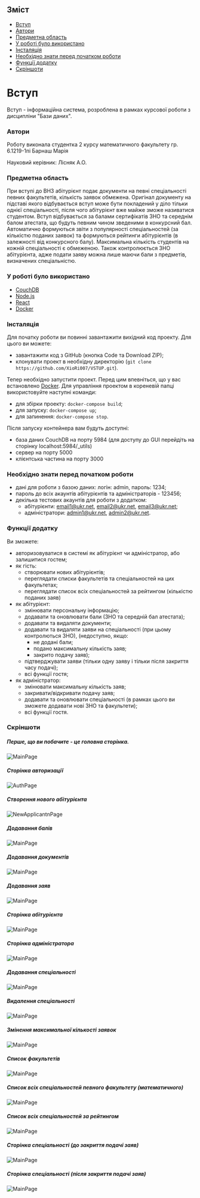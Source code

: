 ## Зміст
* [Вступ](#Вступ)
* [Автори](#Автори)
* [Предметна область](#предметна-область )
* [У роботі було використано](#у-роботі-було-використано)
* [Інсталяція](#Інсталяція)
* [Необхідно знати перед початком роботи](#Необхідно-знати-перед-початком-роботи)
* [Функції додатку](#Функції-додатку)
* [Скріншоти](#Скріншоти)

# Вступ
Вступ - інформаційна система, розроблена в рамках курсової роботи з дисципліни "Бази даних".

### Автори
Роботу виконала студентка 2 курсу математичного факультету гр. 6.1219-1пі Барнаш Марія

Науковий керівник: Лісняк А.О.

### Предметна область 
При вступі до ВНЗ абітурієнт подає документи на певні спеціальності певних факультетів, кількість заявок обмежена. Оригінал документу на підставі якого відбувається вступ може бути покладений у діло тільки однієї спеціальності, після чого абітурієнт вже майже зможе називатися студентом. Вступ відбувається за балами сертифікатів ЗНО та середнім балом атестата, що будуть певним чином зведеними в конкурсний бал. Автоматично формуються звіти з популярності спеціальностей (за кількістю поданих заявок) та формуються рейтинги абітурієнтів (в залежності від конкурсного балу). Максимальна кількість студентів на кожній спеціальності є обмеженою. Також контролюється ЗНО абітурієнта, адже подати заяву можна лише маючи бали з предметів, визначених спеціальністю.

### У роботі було використано
* [CouchDB](https://couchdb.apache.org/)
* [Node.js](https://nodejs.org/uk/)
* [React](https://ru.reactjs.org/)
* [Docker](https://www.docker.com/)

### Інсталяція
Для початку роботи ви повинні завантажити вихідний код проекту. Для цього ви можете:
* завантажити код з GitHub (кнопка Code та Download ZIP);
* клонувати проект в необхідну директорію (`git clone https://github.com/XioRi007/VSTUP.git`).

Тепер необхідно запустити проект. Перед цим впевніться, що у вас встановлено [Docker](https://www.docker.com/).
Для управління проектом в кореневій папці використовуйте наступні команди:
* для збірки проекту: `docker-compose build`;
* для запуску: `docker-compose up`;
* для запинення: `docker-compose stop`.

Після запуску контейнера вам будуть доступні:
* база даних CouchDB на порту 5984 (для доступу до GUI перейдіть на сторінку localhost:5984/_utils)
* сервер на порту 5000
* клієнтська частина на порту 3000

### Необхідно знати перед початком роботи
* дані для роботи з базою даних: логін: admin, пароль: 1234;
* пароль до всіх акаунтів абітурієнтів та адміністраторів - 123456;
* декілька тестових акаунтів для роботи з додатком:
    * абітурієнти: email1@ukr.net, email2@ukr.net, email3@ukr.net;
    * адміністратори: admin1@ukr.net, admin2@ukr.net.

### Функції додатку
Ви зможете:
* авторизовуватися в системі як абітурієнт чи адміністратор, або залишитися гостем;
* як гість: 
    * створювати нових абітурієнтів;
    * переглядати списки факультетів та спеціальностей на цих факультетах;
    * переглядати список всіх спеціальностей за рейтингом (кількістю поданих заяв)
* як абітурієнт: 
    * змінювати персональну інформацію;
    * додавати та оновлювати бали (ЗНО та середній бал атестата);
    * додавати та видаляти документи;
    * додавати та видаляти заяви на спеціальності (при цьому контролються ЗНО), (недоступно, якщо:
        * не додані бали;
        * подано максимальну кількість заяв;
        * закрито подачу заяв);
    * підтверджувати заяви (тільки одну заяву і тільки після закриття часу подачі);
    * всі функції гостя;
* як адміністратор: 
    * змінювати максимальну кількість заяв;
    * закривати/відкривати подачу заяв;
    * додавати та оновлювати спеціальності (в рамках цього ви зможете додавати нові ЗНО та факультети);
    * всі функції гостя.
### Скріншоти
##### Перше, що ви побачите - це головна сторінка.
![MainPage](https://github.com/XioRi007/img/blob/main/vstup/main.jpg?raw=true)
##### Сторінка авторизації
![AuthPage](https://github.com/XioRi007/img/blob/main/vstup/main.jpg?raw=true)
##### Створення нового абітурієнта
![NewApplicantnPage](https://github.com/XioRi007/img/blob/main/vstup/main.jpg?raw=true)
##### Додавання балів
![MainPage](https://github.com/XioRi007/img/blob/main/vstup/main.jpg?raw=true)
##### Додавання документів
![MainPage](https://github.com/XioRi007/img/blob/main/vstup/main.jpg?raw=true)
##### Додавання заяв
![MainPage](https://github.com/XioRi007/img/blob/main/vstup/main.jpg?raw=true)
##### Сторінка абітурієнта
![MainPage](https://github.com/XioRi007/img/blob/main/vstup/main.jpg?raw=true)
##### Сторінка адміністратора
![MainPage](https://github.com/XioRi007/img/blob/main/vstup/main.jpg?raw=true)
##### Додавання спеціальності
![MainPage](https://github.com/XioRi007/img/blob/main/vstup/main.jpg?raw=true)
##### Видалення спеціальності
![MainPage](https://github.com/XioRi007/img/blob/main/vstup/main.jpg?raw=true)
##### Змінення максимальної кількості заявок
![MainPage](https://github.com/XioRi007/img/blob/main/vstup/main.jpg?raw=true)
##### Список факультетів
![MainPage](https://github.com/XioRi007/img/blob/main/vstup/main.jpg?raw=true)
##### Список всіх спеціальностей певного факультету (математичного)
![MainPage](https://github.com/XioRi007/img/blob/main/vstup/main.jpg?raw=true)
##### Список всіх спеціальностей за рейтингом
![MainPage](https://github.com/XioRi007/img/blob/main/vstup/main.jpg?raw=true)
##### Сторінка спеціальності (до закриття подачі заяв)
![MainPage](https://github.com/XioRi007/img/blob/main/vstup/main.jpg?raw=true)
##### Сторінка спеціальності (після закриття подачі заяв)
![MainPage](https://github.com/XioRi007/img/blob/main/vstup/main.jpg?raw=true)
